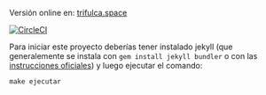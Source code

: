 Versión online en: [trifulca.space](http://trifulca.space)

[![CircleCI](https://circleci.com/gh/trifulca/trifulca.github.io.svg?style=svg)](https://circleci.com/gh/trifulca/trifulca.github.io)


Para iniciar este proyecto deberías tener instalado jekyll
(que generalemente se instala con `gem install jekyll bundler` o con
las [instrucciones oficiales](https://jekyllrb.com/docs/)) y luego
ejecutar el comando:

```
make ejecutar
```
